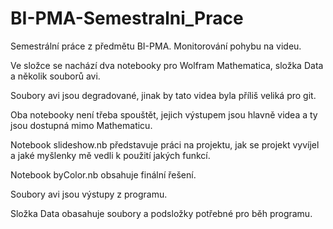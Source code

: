 # BI-PMA-Semestralni_Prace
Semestrální práce z předmětu BI-PMA. Monitorování pohybu na videu.

Ve složce se nachází dva notebooky pro Wolfram Mathematica, složka Data a několik souborů avi.

Soubory avi jsou degradované, jinak by tato videa byla příliš veliká pro git.

Oba notebooky není třeba spouštět, jejich výstupem jsou hlavně videa a ty jsou dostupná mimo Mathematicu.

Notebook slideshow.nb představuje práci na projektu, jak se projekt vyvíjel a jaké myšlenky mě vedli k použití jakých funkcí.

Notebook byColor.nb obsahuje finální řešení.

Soubory avi jsou výstupy z programu.

Složka Data obasahuje soubory a podsložky potřebné pro běh programu.
